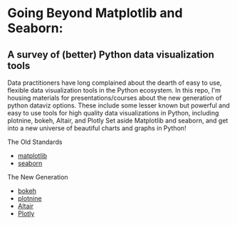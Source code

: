 # Going Beyond Matplotlib and Seaborn:
## A survey of (better) Python data visualization tools 

Data practitioners have long complained about the dearth of easy to use, flexible data visualization tools in the Python ecosystem. In this repo, I'm housing materials for presentations/courses about the new generation of python dataviz options. These include some lesser known but powerful and easy to use tools for high quality data visualizations in Python, including plotnine, bokeh, Altair, and Plotly Set aside Matplotlib and seaborn, and get into a new universe of beautiful charts and graphs in Python!

The Old Standards
* [matplotlib](https://matplotlib.org/)
* [seaborn](https://seaborn.pydata.org/)

The New Generation
* [bokeh](https://docs.bokeh.org/en/latest/index.html)
* [plotnine](https://plotnine.readthedocs.io/en/stable/)
* [Altair](https://altair-viz.github.io/)
* [Plotly](https://plotly.com/python/)